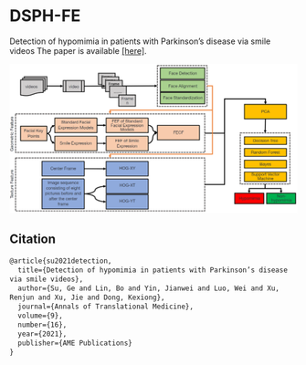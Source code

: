 # DSPH-FE
Detection of hypomimia in patients with Parkinson’s disease via smile videos 
The paper is available [[here]](https://www.ncbi.nlm.nih.gov/pmc/articles/PMC8422154/).

![the overview can be seen as follow](https://github.com/ronronnersu/DSPH-FE/blob/main/figure/overview.png)

## Citation

```
@article{su2021detection,
  title={Detection of hypomimia in patients with Parkinson’s disease via smile videos},
  author={Su, Ge and Lin, Bo and Yin, Jianwei and Luo, Wei and Xu, Renjun and Xu, Jie and Dong, Kexiong},
  journal={Annals of Translational Medicine},
  volume={9},
  number={16},
  year={2021},
  publisher={AME Publications}
}
```
